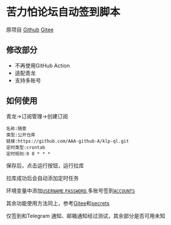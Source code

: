 # 苦力怕论坛自动签到脚本

原项目 [Github](https://github.com/xyz8848/KLPBBS_auto_sign_in) [Gitee](https://gitee.com/xyz8848/KLPBBS_auto_sign_in)

## 修改部分
- 不再使用GitHub Action
- 适配青龙
- 支持多账号

## 如何使用
青龙->订阅管理->创建订阅

```
名称:随意  
类型:公开仓库  
链接:https://github.com/AAA-github-A/klp-ql.git  
定时类型:crontab  
定时规则:0 0 * * *
```
保存后，点击运行按钮，运行拉库  

拉库成功后会自动添加定时任务

环境变量中添加[`USERNAME`](/docs/secrets.md#USERNAME),[`PASSWORD`](/docs/secrets.md#PASSWORD),多账号签到[`ACCOUNTS`](/docs/secrets.md#ACCOUNTS)

其余功能使用方法同上，参考[Gitee](https://gitee.com/xyz8848/KLPBBS_auto_sign_in)和[secrets](/docs/secrets.md)

仅签到和Telegram 通知、邮箱通知经过测试，其余部分是否可用未知
